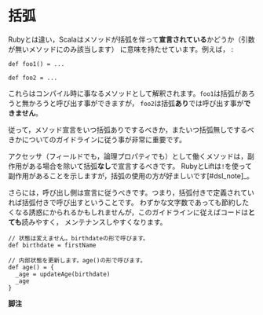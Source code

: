 括弧
====

Rubyとは違い，Scalaはメソッドが括弧を伴って**宣言されている**かどうか（引数が無いメソッドにのみ該当します）
に意味を持たせています。例えば， :

    def foo1() = ...

    def foo2 = ...

これらはコンパイル時に事なるメソッドとして解釈されます。`foo1`は括弧があろうと無かろうと呼び出す事ができますが，
`foo2`は括弧**あり**では呼び出す事が**できません**。

従って，メソッド宣言をいつ括弧ありでするべきか，またいつ括弧無しでするべきかについてのガイドラインに従う事が非常に重要です。

アクセッサ（フィールドでも，論理プロパティでも）として働くメソッドは，副作用がある場合を除いて括弧**なし**で宣言するべきです。
RubyとLiftは`!`を使って副作用があることを示しますが，括弧の使用の方が好ましいです[\#dsl\_note]\_。

さらには，呼び出し側は宣言に従うべきです。つまり，括弧付きで定義されていれば括弧付きで呼び出すということです。
わずかな文字数であっても節約したくなる誘惑にかられるかもしれませんが，このガイドラインに従えばコードは**とても**読みやすく，
メンテナンスしやすくなります。

    // 状態は変えません。birthdateの形で呼びます。
    def birthdate = firstName

    // 内部状態を更新します。age()の形で呼びます。
    def age() = {
      _age = updateAge(birthdate)
      _age
    }

**脚注**

